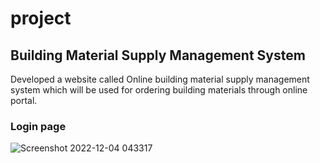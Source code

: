 # project
## Building Material Supply Management System
Developed a website called Online building material supply management system which will be used for ordering building
materials through online portal.

### Login page
![Screenshot 2022-12-04 043317](https://user-images.githubusercontent.com/89590258/205465989-1696c1d7-5ff4-4a07-8dde-0e8bad2b630c.png)
